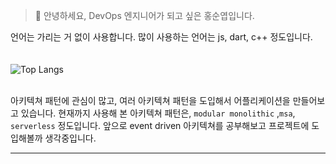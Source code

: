 
> 👋 안녕하세요, DevOps 엔지니어가 되고 싶은 홍순엽입니다.

언어는 가리는 거 없이 사용합니다. 많이 사용하는 언어는 js, dart, c++ 정도입니다. <br><br><br>
![Top Langs](https://github-readme-stats.vercel.app/api/top-langs/?username=soonyubi&layout=demo&theme=highcontrast)

<br> 아키텍쳐 패턴에 관심이 많고, 여러 아키텍쳐 패턴을 도입해서 어플리케이션을 만들어보고 있습니다. 현재까지 사용해 본 아키텍쳐 패턴은, `modular monolithic` ,`msa`, `serverless` 정도입니다. 
앞으로 event driven 아키텍쳐를 공부해보고 프로젝트에 도입해볼까 생각중입니다. 


---
